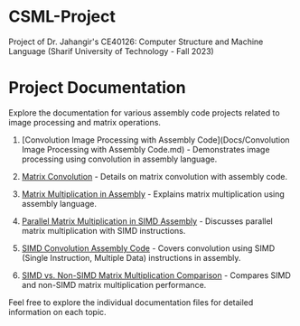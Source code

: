 # CSML-Project
Project of Dr. Jahangir's CE40126: Computer Structure and Machine Language (Sharif University of Technology - Fall 2023)

# Project Documentation

Explore the documentation for various assembly code projects related to image processing and matrix operations.

1. [Convolution Image Processing with Assembly Code](Docs/Convolution Image Processing with Assembly Code.md) - Demonstrates image processing using convolution in assembly language.

2. [Matrix Convolution](Matrix%20Convolution.md) - Details on matrix convolution with assembly code.

3. [Matrix Multiplication in Assembly](Matrix%20Multiplication%20in%20Assembly.md) - Explains matrix multiplication using assembly language.

4. [Parallel Matrix Multiplication in SIMD Assembly](Parallel%20Matrix%20Multiplication%20in%20SIMD%20Assembly.md) - Discusses parallel matrix multiplication with SIMD instructions.

5. [SIMD Convolution Assembly Code](SIMD%20Convolution%20Assembly%20Code.md) - Covers convolution using SIMD (Single Instruction, Multiple Data) instructions in assembly.

6. [SIMD vs. Non-SIMD Matrix Multiplication Comparison](SIMD%20vs.%20Non-SIMD%20Matrix%20Multiplication%20Comparison.md) - Compares SIMD and non-SIMD matrix multiplication performance.

Feel free to explore the individual documentation files for detailed information on each topic.
